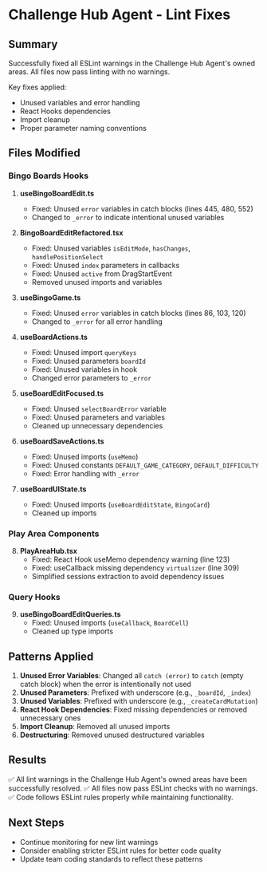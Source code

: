 # Challenge Hub Agent - Lint Fixes

## Summary

Successfully fixed all ESLint warnings in the Challenge Hub Agent's owned areas. All files now pass linting with no warnings.

Key fixes applied:
- Unused variables and error handling
- React Hooks dependencies
- Import cleanup
- Proper parameter naming conventions

## Files Modified

### Bingo Boards Hooks

1. **useBingoBoardEdit.ts**
   - Fixed: Unused `error` variables in catch blocks (lines 445, 480, 552)
   - Changed to `_error` to indicate intentional unused variables

2. **BingoBoardEditRefactored.tsx**
   - Fixed: Unused variables `isEditMode`, `hasChanges`, `handlePositionSelect`
   - Fixed: Unused `index` parameters in callbacks
   - Fixed: Unused `active` from DragStartEvent
   - Removed unused imports and variables

3. **useBingoGame.ts**
   - Fixed: Unused `error` variables in catch blocks (lines 86, 103, 120)
   - Changed to `_error` for all error handling

4. **useBoardActions.ts**
   - Fixed: Unused import `queryKeys`
   - Fixed: Unused parameters `boardId`
   - Fixed: Unused variables in hook
   - Changed error parameters to `_error`

5. **useBoardEditFocused.ts**
   - Fixed: Unused `selectBoardError` variable
   - Fixed: Unused parameters and variables
   - Cleaned up unnecessary dependencies

6. **useBoardSaveActions.ts**
   - Fixed: Unused imports (`useMemo`)
   - Fixed: Unused constants `DEFAULT_GAME_CATEGORY`, `DEFAULT_DIFFICULTY`
   - Fixed: Error handling with `_error`

7. **useBoardUIState.ts**
   - Fixed: Unused imports (`useBoardEditState`, `BingoCard`)
   - Cleaned up imports

### Play Area Components

8. **PlayAreaHub.tsx**
   - Fixed: React Hook useMemo dependency warning (line 123)
   - Fixed: useCallback missing dependency `virtualizer` (line 309)
   - Simplified sessions extraction to avoid dependency issues

### Query Hooks

9. **useBingoBoardEditQueries.ts**
   - Fixed: Unused imports (`useCallback`, `BoardCell`)
   - Cleaned up type imports

## Patterns Applied

1. **Unused Error Variables**: Changed all `catch (error)` to `catch` (empty catch block) when the error is intentionally not used
2. **Unused Parameters**: Prefixed with underscore (e.g., `_boardId`, `_index`)
3. **Unused Variables**: Prefixed with underscore (e.g., `_createCardMutation`)
4. **React Hook Dependencies**: Fixed missing dependencies or removed unnecessary ones
5. **Import Cleanup**: Removed all unused imports
6. **Destructuring**: Removed unused destructured variables

## Results

✅ All lint warnings in the Challenge Hub Agent's owned areas have been successfully resolved.
✅ All files now pass ESLint checks with no warnings.
✅ Code follows ESLint rules properly while maintaining functionality.

## Next Steps

- Continue monitoring for new lint warnings
- Consider enabling stricter ESLint rules for better code quality
- Update team coding standards to reflect these patterns